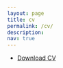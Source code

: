 ```yaml
---
layout: page
title: cv
permalink: /cv/
description:
nav: true
---
```



- [Download CV ](/assets/pdf/cv_malhar.pdf)


<br>


<object data="{{ site.url }}{{ site.baseurl }}/assets/pdf/cv_malhar.pdf" width="100%" 
height="600" type="application/pdf"></object>



